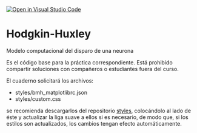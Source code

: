 [![Open in Visual Studio Code](https://classroom.github.com/assets/open-in-vscode-718a45dd9cf7e7f842a935f5ebbe5719a5e09af4491e668f4dbf3b35d5cca122.svg)](https://classroom.github.com/online_ide?assignment_repo_id=13829626&assignment_repo_type=AssignmentRepo)
# Hodgkin-Huxley
Modelo computacional del disparo de una neurona

Es el código base para la práctica correspondiente.
Está prohibido compartir soluciones con compañeros o estudiantes fuera del curso.

El cuaderno solicitará los archivos:
* styles/bmh_matplotlibrc.json
* styles/custom.css

se recomienda descargarlos del repositorio [styles](https://github.com/computacion-ciencias/styles.git), colocándolo al lado de éste y actualizar la liga suave a ellos si es necesario, de modo que, si los estilos son actualizados, los cambios tengan efecto automáticamente.

